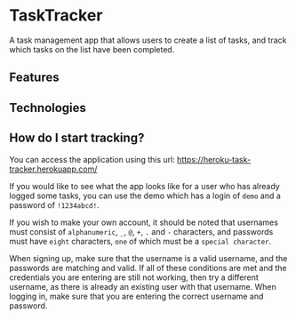 # TaskTracker
A task management app that allows users to create a list of tasks, and track which tasks on the list have been completed.

## Features

## Technologies

## How do I start tracking?
You can access the application using this url: https://heroku-task-tracker.herokuapp.com/

If you would like to see what the app looks like for a user who has already logged some tasks, you can use the demo which has a login of `demo` and a password of `!1234abcd!`. 

If you wish to make your own account, it should be noted that usernames must consist of `alphanumeric`, `_`, `@`, `+`, `.` and `-` characters, and passwords must have `eight` characters, `one` of which must be a `special character`.

When signing up, make sure that the username is a valid username, and the passwords are matching and valid. If all of these conditions are met and the credentials you are entering are still not working, then try a different username, as there is already an existing user with that username. When logging in, make sure that you are entering the correct username and password.
